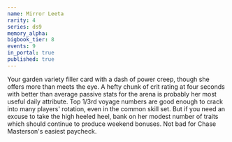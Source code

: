 ```yaml
---
name: Mirror Leeta
rarity: 4
series: ds9
memory_alpha:
bigbook_tier: 8
events: 9
in_portal: true
published: true
---
```


Your garden variety filler card with a dash of power creep, though she offers more than meets the eye. A hefty chunk of crit rating at four seconds with better than average passive stats for the arena is probably her most useful daily attribute. Top 1/3rd voyage numbers are good enough to crack into many players' rotation, even in the common skill set. But if you need an excuse to take the high heeled heel, bank on her modest number of traits which should continue to produce weekend bonuses. Not bad for Chase Masterson's easiest paycheck.
